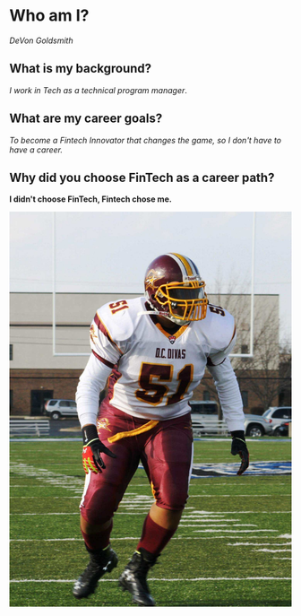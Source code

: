 
# Who am I? 
*DeVon Goldsmith*

## What is my background? 
*I work in Tech as a technical program manager*.

## What are my career goals?
*To become a Fintech Innovator that changes the game, so I don't have to have a career.*

## Why did you choose FinTech as a career path?
**I didn't choose FinTech, Fintech chose me.**




![devon goldsmith diva football](images/FB_IMG_1463848598433.jpg)